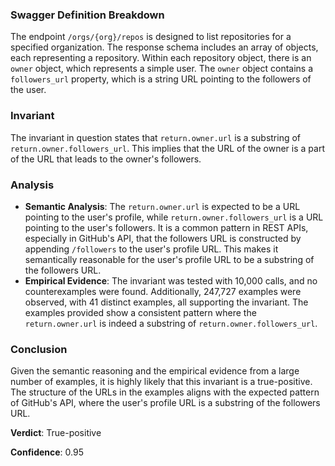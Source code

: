 ### Swagger Definition Breakdown
The endpoint `/orgs/{org}/repos` is designed to list repositories for a specified organization. The response schema includes an array of objects, each representing a repository. Within each repository object, there is an `owner` object, which represents a simple user. The `owner` object contains a `followers_url` property, which is a string URL pointing to the followers of the user.

### Invariant
The invariant in question states that `return.owner.url` is a substring of `return.owner.followers_url`. This implies that the URL of the owner is a part of the URL that leads to the owner's followers.

### Analysis
- **Semantic Analysis**: The `return.owner.url` is expected to be a URL pointing to the user's profile, while `return.owner.followers_url` is a URL pointing to the user's followers. It is a common pattern in REST APIs, especially in GitHub's API, that the followers URL is constructed by appending `/followers` to the user's profile URL. This makes it semantically reasonable for the user's profile URL to be a substring of the followers URL.
- **Empirical Evidence**: The invariant was tested with 10,000 calls, and no counterexamples were found. Additionally, 247,727 examples were observed, with 41 distinct examples, all supporting the invariant. The examples provided show a consistent pattern where the `return.owner.url` is indeed a substring of `return.owner.followers_url`.

### Conclusion
Given the semantic reasoning and the empirical evidence from a large number of examples, it is highly likely that this invariant is a true-positive. The structure of the URLs in the examples aligns with the expected pattern of GitHub's API, where the user's profile URL is a substring of the followers URL.

**Verdict**: True-positive

**Confidence**: 0.95
